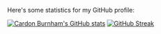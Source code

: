 Here's some statistics for my GitHub profile:

[![Cardon Burnham's GitHub stats](https://github-readme-stats.vercel.app/api?username=AyliasTheCoder&show_icons=true&theme=dark)](https://github.com/anuraghazra/github-readme-stats)
[![GitHub Streak](https://streak-stats.demolab.com/?user=AyliasTheCoder&theme=dark)](https://git.io/streak-stats)
